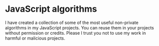 # JavaScript algorithms
I have created a collection of some of the most useful non-private algorithms in my JavaScript projects. You can reuse them in your projects without permission or credits. Please I trust you not to use my work in harmful or malicious projects.
